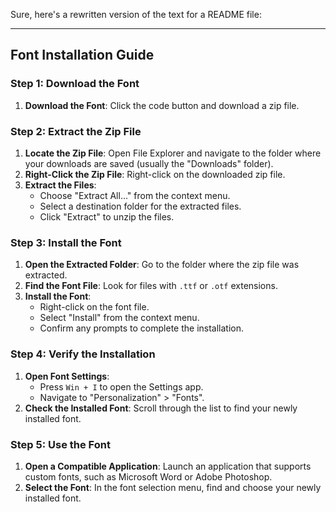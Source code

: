 Sure, here's a rewritten version of the text for a README file:

---

## Font Installation Guide

### Step 1: Download the Font

1. **Download the Font**: Click the code button and download a zip file.

### Step 2: Extract the Zip File

1. **Locate the Zip File**: Open File Explorer and navigate to the folder where your downloads are saved (usually the "Downloads" folder).
2. **Right-Click the Zip File**: Right-click on the downloaded zip file.
3. **Extract the Files**:
   - Choose "Extract All..." from the context menu.
   - Select a destination folder for the extracted files.
   - Click "Extract" to unzip the files.

### Step 3: Install the Font

1. **Open the Extracted Folder**: Go to the folder where the zip file was extracted.
2. **Find the Font File**: Look for files with `.ttf` or `.otf` extensions.
3. **Install the Font**:
   - Right-click on the font file.
   - Select "Install" from the context menu.
   - Confirm any prompts to complete the installation.

### Step 4: Verify the Installation

1. **Open Font Settings**:
   - Press `Win + I` to open the Settings app.
   - Navigate to "Personalization" > "Fonts".
2. **Check the Installed Font**: Scroll through the list to find your newly installed font.

### Step 5: Use the Font

1. **Open a Compatible Application**: Launch an application that supports custom fonts, such as Microsoft Word or Adobe Photoshop.
2. **Select the Font**: In the font selection menu, find and choose your newly installed font.
